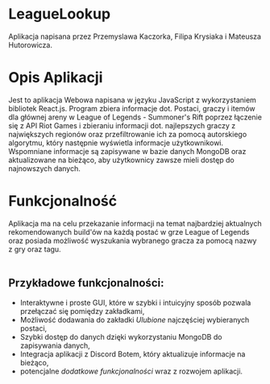 # LeagueLookup
Aplikacja napisana przez Przemyslawa Kaczorka, Filipa Krysiaka i Mateusza Hutorowicza.

# Opis Aplikacji

Jest to aplikacja Webowa napisana w języku JavaScript z wykorzystaniem bibliotek React.js. Program zbiera informacje dot. Postaci, graczy i itemów dla głównej areny w League of Legends - Summoner's Rift poprzez łączenie się z API Riot Games i zbieraniu informacji dot. najlepszych graczy z największych regionów oraz przefiltrowanie ich za pomocą autorskiego algorytmu, który następnie wyświetla informacje użytkownikowi. Wspomniane informacje są zapisywane w bazie danych MongoDB oraz aktualizowane na bieżąco, aby użytkownicy zawsze mieli dostęp do najnowszych danych.

# Funkcjonalność

Aplikacja ma na celu przekazanie informacji na temat najbardziej aktualnych rekomendowanych build'ów na każdą postać w grze League of Legends oraz posiada możliwość wyszukania wybranego gracza za pomocą nazwy z gry oraz tagu.
<br />
<br />
<h2>Przykładowe funkcjonalności:</h2>

* Interaktywne i proste GUI, które w szybki i intuicyjny sposób pozwala przełączać się pomiędzy zakładkami,
* Możliwość dodawania do zakładki <i>Ulubione</i> najczęściej wybieranych postaci,
* Szybki dostęp do danych dzięki wykorzystaniu MongoDB do zapisywania danych,
* Integracja aplikacji z Discord Botem, który aktualizuje informacje na bieżąco,
* potencjalne <i>dodatkowe funkcjonalności</i> wraz z rozwojem aplikacji.
